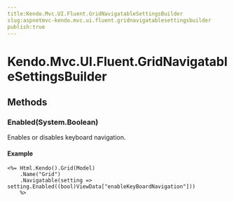 ```yaml
---
title:Kendo.Mvc.UI.Fluent.GridNavigatableSettingsBuilder
slug:aspnetmvc-kendo.mvc.ui.fluent.gridnavigatablesettingsbuilder
publish:true
---
```


# Kendo.Mvc.UI.Fluent.GridNavigatableSettingsBuilder

## Methods

### Enabled(System.Boolean)
Enables or disables keyboard navigation.

#### Example
    <%= Html.Kendo().Grid(Model)
        .Name("Grid")
        .Navigatable(setting => setting.Enabled((bool)ViewData["enableKeyBoardNavigation"]))
        %>